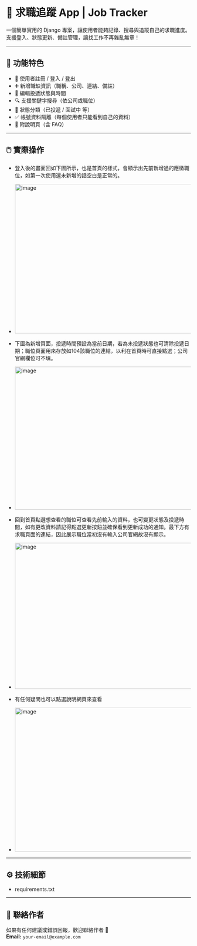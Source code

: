 # 💼 求職追蹤 App | Job Tracker

一個簡單實用的 Django 專案，讓使用者能夠記錄、搜尋與追蹤自己的求職進度。
支援登入、狀態更新、備註管理，讓找工作不再雜亂無章！

---

## 🚀 功能特色

- 🔐 使用者註冊 / 登入 / 登出
- ➕ 新增職缺資訊（職稱、公司、連結、備註）
- 📆 編輯投遞狀態與時間
- 🔍 支援關鍵字搜尋（依公司或職位）
- 📌 狀態分類（已投遞 / 面試中 等）
- ✅ 帳號資料隔離（每個使用者只能看到自己的資料）
- 📃 附說明頁（含 FAQ）

---

## 🖱️ 實際操作

- 登入後的畫面回如下圖所示，也是首頁的樣式，會顯示出先前新增過的應徵職位，如第一次使用還未新增的話空白是正常的。
- <img width="958" height="407" alt="image" src="https://github.com/user-attachments/assets/448a5ae4-d5ed-4e9a-ad6a-cda3389dfab6" />

- 下圖為新增頁面，投遞時間預設為當前日期，若為未投遞狀態也可清除投遞日期；職位頁面用來存放如104該職位的連結，以利在首頁時可直接點選；公司官網欄位可不填。
- <img width="875" height="389" alt="image" src="https://github.com/user-attachments/assets/9577cf92-0abe-4053-bf8d-773d23150b94" />

- 回到首頁點選想查看的職位可查看先前輸入的資料，也可變更狀態及投遞時間，如有更改資料請記得點選更新按鈕並確保看到更新成功的通知。最下方有求職頁面的連結，因此展示職位當初沒有輸入公司官網故沒有顯示。
- <img width="877" height="398" alt="image" src="https://github.com/user-attachments/assets/b853c270-f6aa-43fe-93ab-7efaa0a9ef4f" />

- 有任何疑問也可以點選說明網頁來查看
- <img width="884" height="392" alt="image" src="https://github.com/user-attachments/assets/f7bd0e5b-65d8-4e81-828e-86158eb8cd82" />


---

## ⚙️ 技術細節

- requirements.txt

---

## 📮 聯絡作者

如果有任何建議或錯誤回報，歡迎聯絡作者 📧  
**Email:** `your-email@example.com`
